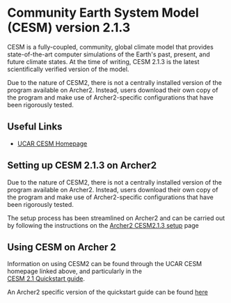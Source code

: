 # Community Earth System Model (CESM) version 2.1.3

CESM is a fully-coupled, community, global climate model that provides state-of-the-art computer simulations of the Earth's past, present, and future climate states. At the time of writing, CESM 2.1.3 is the latest scientifically verified version of the model.

Due to the nature of CESM2, there is not a centrally installed version of the program available on Archer2. Instead, users download their own copy of the program and make use of Archer2-specific configurations that have been rigorously tested.

## Useful Links

  - [UCAR CESM Homepage](https://www.cesm.ucar.edu/models/cesm2/)

## Setting up CESM 2.1.3 on Archer2

Due to the nature of CESM2, there is not a centrally installed version of the program available on Archer2. Instead, users download their own copy of the program and make use of Archer2-specific configurations that have been rigorously tested.

The setup process has been streamlined on Archer2 and can be carried out by following the instructions on the [Archer2 CESM2.1.3 setup](cesm213_setup.md) page

## Using CESM on Archer 2

Information on using CESM2 can be found through the UCAR CESM homepage linked above, and particularly in the  
[CESM 2.1 Quickstart guide](https://escomp.github.io/CESM/versions/cesm2.1/html/).

An Archer2 specific version of the quickstart guide can be found [here](cesm213_run.md)

